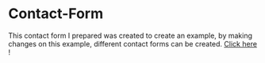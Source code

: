 # Contact-Form
This contact form I prepared was created to create an example, by making changes on this example, different contact forms can be created.
[Click here](https://muazv.github.io/Contact-Form/)
!
